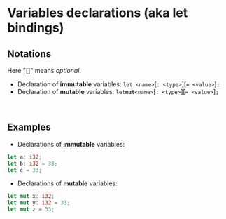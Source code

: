 # Variables declarations (aka let bindings)
## Notations
Here "\[\]" means *optional*. <br>
- Declaration of **immutable** variables: `let <name>`\[`: <type>`\]\[`= <value>`\]`;`
- Declaration of **mutable** variables: `let`**`mut`**`<name>`\[`: <type>`\]\[`= <value>`\]`;`

<br>

## Examples
- Declarations of **immutable** variables:
```Rust
let a: i32;
let b: i32 = 33;
let c = 33;
```
- Declarations of **mutable** variables:
```Rust
let mut x: i32;
let mut y: i32 = 33;
let mut z = 33;
```


